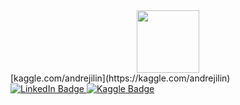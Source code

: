 <div id="header" align="center">
  <img src="https://media.giphy.com/media/M9gbBd9nbDrOTu1Mqx/giphy.gif" width="100"/>
</div>
[kaggle.com/andrejilin](https://kaggle.com/andrejilin)


<div id="badges">
  <a href="https://linkedin.com/in/андрей-ильин">
    <img src="https://img.shields.io/badge/LinkedIn-blue?style=for-the-badge&logo=linkedin&logoColor=white" alt="LinkedIn Badge"/>
  </a>
  <a href="https://www.kaggle.com/andrejilin">
    <img src="https://img.shields.io/badge/Kaggle-blue?logo=K&logoColor=white&style=for-the-badge" alt="Kaggle Badge"/>
  </a>
</div>
